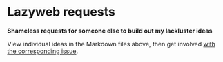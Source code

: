 # Lazyweb requests

**Shameless requests for someone else to build out my lackluster ideas**

View individual ideas in the Markdown files above, then get involved [with the corresponding issue](http://github.com/desandro/lazyweb-requests/issues).
